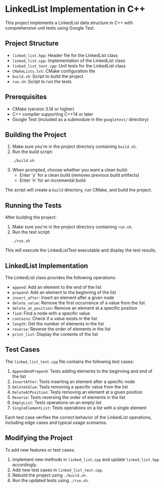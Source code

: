 # LinkedList Implementation in C++

This project implements a LinkedList data structure in C++ with comprehensive unit tests using Google Test.

## Project Structure

- `linked_list.hpp`: Header file for the LinkedList class
- `linked_list.cpp`: Implementation of the LinkedList class
- `linked_list_test.cpp`: Unit tests for the LinkedList class
- `CMakeLists.txt`: CMake configuration file
- `build.sh`: Script to build the project
- `run.sh`: Script to run the tests

## Prerequisites

- CMake (version 3.14 or higher)
- C++ compiler supporting C++14 or later
- Google Test (included as a submodule in the `googletest/` directory)

## Building the Project

1. Make sure you're in the project directory containing `build.sh`.
2. Run the build script:
   ```
   ./build.sh
   ```
3. When prompted, choose whether you want a clean build:
   - Enter 'y' for a clean build (removes previous build artifacts)
   - Enter 'n' for an incremental build

The script will create a `build` directory, run CMake, and build the project.

## Running the Tests

After building the project:

1. Make sure you're in the project directory containing `run.sh`.
2. Run the test script:
   ```
   ./run.sh
   ```

This will execute the LinkedListTest executable and display the test results.

## LinkedList Implementation

The LinkedList class provides the following operations:

- `append`: Add an element to the end of the list
- `prepend`: Add an element to the beginning of the list
- `insert_after`: Insert an element after a given node
- `delete_value`: Remove the first occurrence of a value from the list
- `delete_at_position`: Remove an element at a specific position
- `find`: Find a node with a specific value
- `contains`: Check if a value exists in the list
- `length`: Get the number of elements in the list
- `reverse`: Reverse the order of elements in the list
- `print_list`: Display the contents of the list

## Test Cases

The `linked_list_test.cpp` file contains the following test cases:

1. `AppendAndPrepend`: Tests adding elements to the beginning and end of the list
2. `InsertAfter`: Tests inserting an element after a specific node
3. `DeleteValue`: Tests removing a specific value from the list
4. `DeleteAtPosition`: Tests removing an element at a given position
5. `Reverse`: Tests reversing the order of elements in the list
6. `EmptyList`: Tests operations on an empty list
7. `SingleElementList`: Tests operations on a list with a single element

Each test case verifies the correct behavior of the LinkedList operations, including edge cases and typical usage scenarios.

## Modifying the Project

To add new features or test cases:

1. Implement new methods in `linked_list.cpp` and update `linked_list.hpp` accordingly.
2. Add new test cases in `linked_list_test.cpp`.
3. Rebuild the project using `./build.sh`.
4. Run the updated tests using `./run.sh`.
